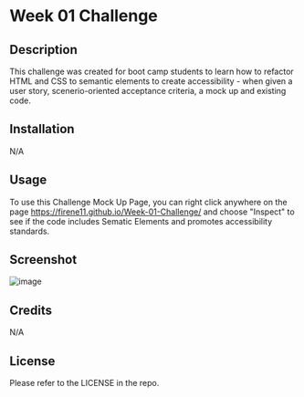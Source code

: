 # Week 01 Challenge 

## Description

This challenge was created for boot camp students to learn how to refactor HTML and CSS to semantic elements to create accessibility - when given a user story, scenerio-oriented acceptance criteria, a mock up and existing code.

## Installation

N/A

## Usage

To use this Challenge Mock Up Page, you can right click anywhere on the page https://firene11.github.io/Week-01-Challenge/ and choose "Inspect" to see if the code includes Sematic Elements and promotes accessibility standards. 

## Screenshot

![image](https://user-images.githubusercontent.com/124883284/235382249-b16fbb32-fe01-463b-8224-42cd65325ff1.png)

## Credits

N/A

## License

Please refer to the LICENSE in the repo.
